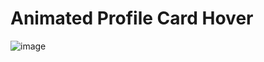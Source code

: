 # Animated Profile Card Hover

![image](https://user-images.githubusercontent.com/72864817/170961576-1833a154-455c-45ee-84f4-02fe929fe54f.png)